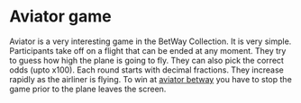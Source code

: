 # Aviator game
Aviator is a very interesting game in the BetWay Collection. It is very simple. Participants take off on a flight that can be ended at any moment. They try to guess how high the plane is going to fly. They can also pick the correct odds (upto x100). Each round starts with decimal fractions. They increase rapidly as the airliner is flying. To win at [aviator betway](https://aviator-game.co.in/play-aviator-betway/) you have to stop the game prior to the plane leaves the screen.
